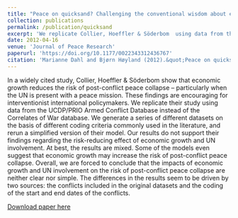 ```yaml
---
title: "Peace on quicksand? Challenging the conventional wisdom about economic growth and post-conflict risks"
collection: publications
permalink: /publication/quicksand
excerpt: 'We replicate Collier, Hoeffler & Söderbom  using data from the UCDP/PRIO Armed Conflict Database instead of the Correlates of War database, finding substantive differences '
date: 2012-04-16
venue: 'Journal of Peace Research'
paperurl: 'https://doi.org/10.1177/0022343312436767'
citation: 'Marianne Dahl and Bjørn Høyland (2012).&quot;Peace on quicksand? Challenging the conventional wisdom about economic growth and post-conflict risks.&quot;<i> Journal of PEace Research</i>  49 (3) 423 - 429.'
---
```

In a widely cited study, Collier, Hoeffler & Söderbom show that economic growth reduces the risk of post-conflict peace collapse – particularly when the UN is present with a peace mission. These findings are encouraging for interventionist international policymakers. We replicate their study using data from the UCDP/PRIO Armed Conflict Database instead of the Correlates of War database. We generate a series of different datasets on the basis of different coding criteria commonly used in the literature, and rerun a simplified version of their model. Our results do not support their findings regarding the risk-reducing effect of economic growth and UN involvement. At best, the results are mixed. Some of the models even suggest that economic growth may increase the risk of post-conflict peace collapse. Overall, we are forced to conclude that the impacts of economic growth and UN involvement on the risk of post-conflict peace collapse are neither clear nor simple. The differences in the results seem to be driven by two sources: the conflicts included in the original datasets and the coding of the start and end dates of the conflicts.

[Download paper here](http://journals.sagepub.com/doi/pdf/10.1177/0022343312436767)
